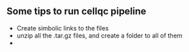 ## Some tips to run cellqc pipeline


* Create simbolic links to the files
* unzip all the .tar.gz files, and create a folder to all of them
* 
